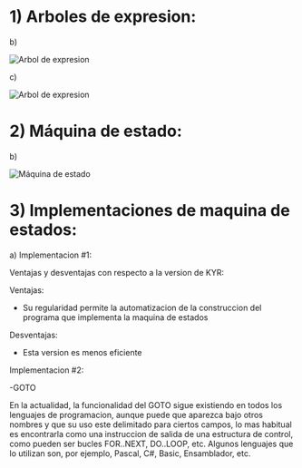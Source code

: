 # 1) Arboles de expresion:

b)

![Arbol de expresion](https://lh3.googleusercontent.com/cw0BoJDQI488oMbSXHm4LwZnLtQN-oIBjef-YE2mhavAvrceyEAp8qKdZDZLyVcQXhENvElTvuVNHRHwHnpAmdbOoH3JMooJOsy19jTMGm24IpA0LUI6H1rbnD5ekz2CpJI0ai_axnUqC_Vy9yhy5-K0daZklKJzdqGrQFEaH6kM1IuR7zfL73_b2taCkPRTNOYtQ0u0X7XNQakfIXGsY98PwZ0mCDzG0IwWShsigVxkJE6KraUum8uBGh_zyWrqT0psgHiqc_h86riq64D0E_WrlW0nL9VxZ72ISOaGTM9cdtHh5A4nu3bUDpc8u4SJVC3KbCAN9pyujYQhvRZg1iXP-Ch6nUPwsxc5fC1vBCpa9uLBFg5vS9YtRZqJ7uzu10NEL4vcvGO1lkmVmRIvbZsqQ4NAKsg_JMZx3GdcaK5igOZKMiXbT_A_CPPShI4CkOlUW9y42rpcDSn37JI-GWc2XhWgVE1OUaEiJ0vo_4_xPxJKbouC8YwIO5eI-ftXt86xkit6OHUXtgDEb9q1rH1u4txhDEZUczHHB3ireD9BeN5xHMtUbnMRLxOUKccFdJWVd5L3ZVw66Fh6ADOIWxXYMFZRfxpAcVMVBJAxVNoru6xJqCK7TQgQyGCuMxQX9hPmImdri3K40eKz9EZytAMvUZYVOeC8Q48x3WQeO_I9Nu7i1F1mqA=w1058-h501-no?authuser=0)

c)

![Arbol de expresion](https://lh3.googleusercontent.com/MvBnldjQseI4KLWuDVokbNNAx_a9dZuRYy8_x7uITxdcI6K3Rqu2V7vHRIb8p3hZlMBX8RFjbtQy1b87iCFO_FepsWvJNBd_yli6C780CyIShj_3g70uVTmvhToZQsjgyl42z2uys-3D_t3uQA_1QxHe86h6eHMW_wE1nIXrcr7_20ao1jjIWuqsMS-lMFEPdEuWp-pi4099F2xhY3yGrLulBYtUUsBcaLom_e4Op4wAhiu5zh7C7xNelwHg2gPQpHbAGgRrHlcrbE4U23khw7xFV7FOcdmbHH-99hYeUB_BkbR2pJ_X8D9rJhRtSTYv0LTHo9v8t5qb_vi1JObndd8_CsRF9c0GBcgzImf4Jtn3EyrVbwIRN92tR4-pKJKaGKQKdE-Qdr5YqthSydE3UcrlL6vqazzn0NnYAz9d-3VcCGsCa08eiN8EoKuGT89yhPO8M97WxWyCdf0z-cGHXio14CMvVfcbVucftNq3rlhQtkhzZRovqsn9L8Glu3HMlYXa0Sf1WSn1OhvOa6HBV37QnzWg0RrGsudykfzWypFaqq9LLSdEezfMzqhCbwcCO-Jcb63cnYEEVyaYLseMJSrKrGnMVMO7fBn3wnttac-95JgLu1cnyJO-yT3RX38MIgXJAHZiJhnpDnoLWdLJwN1JX_dtiQWAnHnywkOvnkekvAi02AIBrA=w879-h458-no?authuser=0)

# 2) Máquina de estado:

b)

![Máquina de estado](https://lh3.googleusercontent.com/64iCxdcGnrBwV85aMCCzTbHrdVuztmwoAtu5dxvj2KeqaNjXQR6GejqdCwzHarFHHnRVP-YmLhSVIvlFThAPXZvcJrxlKmdBAn9naAOOjgMk9Diha4dF0zCITJ7A5M8QP0ZzKX7D4yoVNhLUcnUqp3KnoS6MfEgdOoOxqBs2jQhcL0c27voo719NrORCyMUOgzwla7VIFg59qt4bjNt0MJbOPIygu5qDuieI4Vrw_AatKoOpWDbb6UnbmKtKQVu_oD4Hi1s0maSJvI5jI8FT67kgLAb8uwBteFsLPAiwmUq6Aa-1V-v03MDavqzY1Ayf19SRJ-u_za1AKoNdRhyFEY5nhE9v-aMH_f4Tzf6bZfTO7MKv-n_SXbzWkIFadbQo7zxC-CcD63huGsBZCoJGxz4ZeM1a6FpMPmZZnmyPjq2a1SC4-wzKizsmjTvNKAIfV4PXLpZaHBFiNjPHOTmzYTMKtJqN3OChkx23ElE5Fpr-I-L2hwAIVxEkVEFNutF5dyl8h9MJdgKD8DNz49oNGT827WIx6f-sx8c5vYlh0P-mAhcKxQU8A-xlUFPg3K7Nb2q9sJedy2S2mwANBrGyLICMlf8RvaTYaW3nBN7O7f8xREwpWTVDgwNSgjc_h_O-fMOyXjPoyN5ZtiWzoJjBLtBj_HKOo6IvfOROBXFKg2nXQ6bkfnYnqg=w716-h271-no?authuser=0)

# 3) Implementaciones de maquina de estados:

a) Implementacion #1:

Ventajas y desventajas con respecto a la version de KYR:

Ventajas:
- Su regularidad permite la automatizacion de la construccion del programa que implementa la maquina de estados

Desventajas:
- Esta version es menos eficiente

Implementacion #2:

-GOTO

En la actualidad, la funcionalidad del GOTO sigue existiendo en todos los lenguajes de programacion, aunque puede que aparezca bajo otros nombres y que su uso este delimitado para ciertos campos, lo mas habitual es encontrarla como una instruccion de salida de una estructura de control, como pueden ser bucles FOR..NEXT, DO..LOOP, etc.
Algunos lenguajes que lo utilizan son, por ejemplo, Pascal, C#, Basic, Ensamblador, etc.







